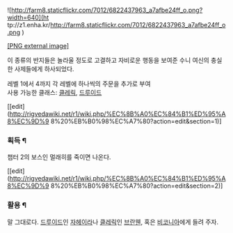![http://farm8.staticflickr.com/7012/6822437963_a7afbe24ff_o.png?width=640](ht
tp://z1.enha.kr/http://farm8.staticflickr.com/7012/6822437963_a7afbe24ff_o.png
)

[[PNG external
image]](http://farm8.staticflickr.com/7012/6822437963_a7afbe24ff_o.png)

이 종류의 반지들은 놀라울 정도로 고결하고 자비로운 행동을 보여준 수니 여신의 충실한 사제들에게 하사되었다.

  
레벨 1에서 4까지 각 레벨에 하나씩의 주문을 추가로 부여  
사용 가능한 클래스: [클레릭](%ED%81%B4%EB%A0%88%EB%A6%AD.md),
[드루이드](%EB%93%9C%EB%A3%A8%EC%9D%B4%EB%93%9C.md)

[[edit](http://rigvedawiki.net/r1/wiki.php/%EC%8B%A0%EC%84%B1%ED%95%A8%EC%9D%9
8%20%EB%B0%98%EC%A7%80?action=edit&section=1)]

### 획득 ¶

  

챕터 2의 보스인 멀래히를 죽이면 나온다.

[[edit](http://rigvedawiki.net/r1/wiki.php/%EC%8B%A0%EC%84%B1%ED%95%A8%EC%9D%9
8%20%EB%B0%98%EC%A7%80?action=edit&section=2)]

### 활용 ¶

  

말 그대로다. [드루이드](%EB%93%9C%EB%A3%A8%EC%9D%B4%EB%93%9C.md)인
[자헤이라](%EC%9E%90%ED%97%A4%EC%9D%B4%EB%9D%BC.md)나
[클레릭](%ED%81%B4%EB%A0%88%EB%A6%AD.md)인
[브란웬](%EB%B8%8C%EB%9E%80%EC%9B%AC.md), 혹은
[비코니아](%EB%B9%84%EC%BD%94%EB%8B%88%EC%95%84.md)에게 들려 주자.

